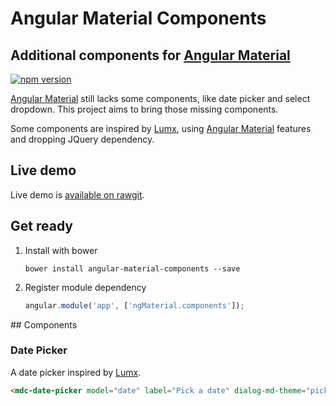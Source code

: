 # Angular Material Components

## Additional components for [Angular Material](https://material.angularjs.org/)

[![npm version](http://img.shields.io/npm/v/angular-material-components.svg?style=flat)](https://npmjs.org/package/angular-material-components) 

[Angular Material](https://material.angularjs.org/) still lacks some components, like date picker and select dropdown. 
This project aims to bring those missing components.

Some components are inspired by [Lumx](http://ui.lumapps.com/), using 
[Angular Material](https://material.angularjs.org/) features and dropping JQuery dependency.

## Live demo

Live demo is [available on rawgit](https://rawgit.com/Toilal/angular-material-components/master/demo/index.html).

## Get ready

1. Install with bower

    ```shell
    bower install angular-material-components --save
    ```

2. Register module dependency

    ```js
    angular.module('app', ['ngMaterial.components']);
    ```

## Components

### Date Picker
A date picker inspired by [Lumx](http://ui.lumapps.com/).

```html
<mdc-date-picker model="date" label="Pick a date" dialog-md-theme="pickerTheme" dateFormat="L"/>
```

